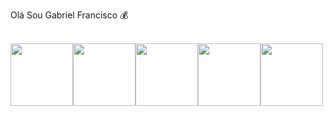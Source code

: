 
Olá Sou Gabriel Francisco 💰 <br><br>

<div style="display:flex;">
  <img width="100px" height="100px" src="https://cdn.jsdelivr.net/gh/devicons/devicon/icons/html5/html5-original.svg" />
  <img width="100px" height="100px" src="https://cdn.jsdelivr.net/gh/devicons/devicon/icons/css3/css3-original.svg" />   
  <img width="100px" height="100px" src="https://cdn.jsdelivr.net/gh/devicons/devicon/icons/javascript/javascript-plain.svg" />
  <img width="100px" height="100px" src="https://cdn.jsdelivr.net/gh/devicons/devicon/icons/jquery/jquery-plain-wordmark.svg" />
  <img width="100px" height="100px" src="https://cdn.jsdelivr.net/gh/devicons/devicon/icons/php/php-plain.svg" />
</div>
                            
          

          
